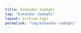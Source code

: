 ```yaml
---
title: Eskandar Sadeghi
tag: "Eskandar Sadeghi"
layout: archive-tags
permalink: "tag/eskandar-sadeghi"
---
```

